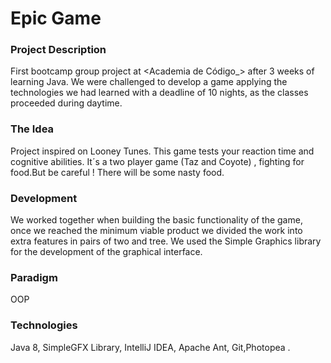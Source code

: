 # Epic Game


### Project Description
First bootcamp group project at <Academia de Código_> after 3 weeks of learning Java. We were challenged to develop a game applying the technologies we had learned with a deadline of 10 nights, as the classes proceeded during daytime.

### The Idea
Project inspired on Looney Tunes.
This game tests your reaction time and cognitive abilities. 
It´s a two player game (Taz and Coyote) , fighting for food.But be careful ! There will be some nasty food.

### Development 
We worked together when building the basic functionality of the game, once we reached the minimum viable product we divided the work into extra features in pairs of two and tree.
We used the Simple Graphics library for the development of the graphical interface. 

### Paradigm
OOP

### Technologies
Java 8, SimpleGFX Library, IntelliJ IDEA, Apache Ant, Git,Photopea .


